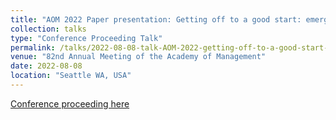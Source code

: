 ```yaml
---
title: "AOM 2022 Paper presentation: Getting off to a good start: emerging scientific fields and external financing"
collection: talks
type: "Conference Proceeding Talk"
permalink: /talks/2022-08-08-talk-AOM-2022-getting-off-to-a-good-start-emerging-scientific-fields-external-financing
venue: "82nd Annual Meeting of the Academy of Management"
date: 2022-08-08
location: "Seattle WA, USA"
---
```


[Conference proceeding here](https://journals.aom.org/doi/10.5465/AMBPP.2022.10710abstract)

